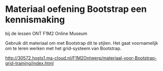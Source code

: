 # Materiaal oefening Bootstrap een kennismaking

bij de lessen ONT F1M2 Online Museum

Gebruik dit materiaal om met Bootstrap dit te stijlen.
Het gaat voornamelijk om te leren werken met het grid-systeem van Bootstrap.

http://30572.hosts1.ma-cloud.nl/F1M2Ontwerp/materiaal-voor-Bootstrap-grid-training/index.html